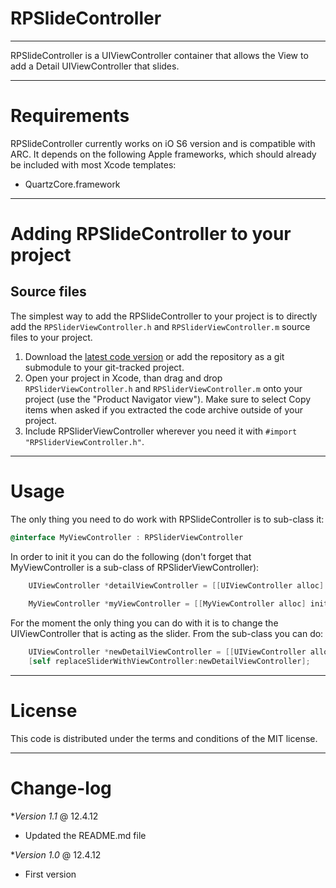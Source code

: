 RPSlideController
=============
-------------

RPSlideController is a UIViewController container that allows the View to add a Detail UIViewController that slides.

------------
Requirements
============

RPSlideController currently works on iO S6 version and is compatible with ARC. It depends on the following Apple frameworks, which should already be included with most Xcode templates:

* QuartzCore.framework


------------------------------------
Adding RPSlideController to your project
====================================

Source files
------------

The simplest way to add the RPSlideController to your project is to directly add the `RPSliderViewController.h` and `RPSliderViewController.m` source files to your project.

1. Download the [latest code version](https://github.com/RuiAAPeres/SliderController) or add the repository as a git submodule to your git-tracked project. 
2. Open your project in Xcode, than drag and drop `RPSliderViewController.h` and `RPSliderViewController.m` onto your project (use the "Product Navigator view"). Make sure to select Copy items when asked if you extracted the code archive outside of your project. 
3. Include RPSliderViewController wherever you need it with `#import "RPSliderViewController.h"`.

-----
Usage
=====

The only thing you need to do work with RPSlideController is to sub-class it:

```objective-c
@interface MyViewController : RPSliderViewController
```

In order to init it you can do the following (don't forget that MyViewController is a sub-class of RPSliderViewController):

```objective-c
    UIViewController *detailViewController = [[UIViewController alloc] initWithNibName:nil bundle:nil];
    
    MyViewController *myViewController = [[MyViewController alloc] initWithNibName:nil bundle:nil slideController:detailViewController];

```
For the moment the only thing you can do with it is to change the UIViewController that is acting as the slider. From the sub-class you can do:

```objective-c
    UIViewController *newDetailViewController = [[UIViewController alloc] initWithNibName:nil bundle:nil];
    [self replaceSliderWithViewController:newDetailViewController];
```

-------
License
=======

This code is distributed under the terms and conditions of the MIT license. 

----------
Change-log
==========

**Version 1.1* @ 12.4.12

- Updated the README.md file

**Version 1.0* @ 12.4.12

- First version